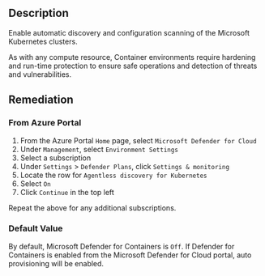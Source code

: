 ## Description

Enable automatic discovery and configuration scanning of the Microsoft Kubernetes clusters.

As with any compute resource, Container environments require hardening and run-time protection to ensure safe operations and detection of threats and vulnerabilities.

## Remediation

### From Azure Portal

1. From the Azure Portal `Home` page, select `Microsoft Defender for Cloud`
2. Under `Management`, select `Environment Settings`
3. Select a subscription
4. Under `Settings` > `Defender Plans`, click `Settings & monitoring`
5. Locate the row for `Agentless discovery for Kubernetes`
6. Select `On`
7. Click `Continue` in the top left

Repeat the above for any additional subscriptions.

### Default Value

By default, Microsoft Defender for Containers is `Off`. If Defender for Containers is enabled from the Microsoft Defender for Cloud portal, auto provisioning will be enabled.
